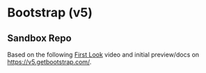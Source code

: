 # Bootstrap (v5)
## Sandbox Repo

Based on the following [First Look](https://www.youtube.com/watch?v=I7CfaDYzTVM) video and initial preview/docs on https://v5.getbootstrap.com/.

